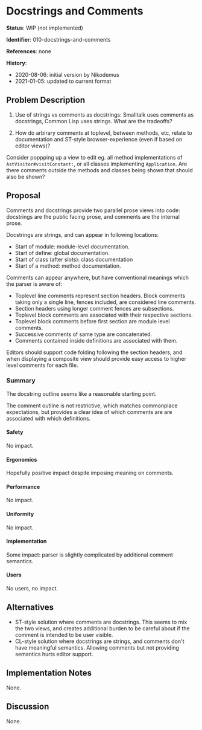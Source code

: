 # Docstrings and Comments

**Status**: WIP (not implemented)

**Identifier**: 010-docstrings-and-comments

**References**: none

**History**:
- 2020-08-06: initial version by Nikodemus
- 2021-01-05: updated to current format

## Problem Description

1. Use of strings vs comments as docstrings: Smalltalk uses comments as
   docstrings, Common Lisp uses strings. What are the tradeoffs?

2. How do arbirary comments at toplevel, between methods, etc, relate to
   documentation and ST-style browser-experience (even if based on editor
   views)?

Consider poppping up a view to edit eg. all method implementations of
`AstVisitor#visitConstant:`, or all classes implementing `Application`. Are
there comments outside the methods and classes being shown that should also be
shown?

## Proposal

Comments and docstrings provide two parallel prose views into code: docstrings
are the public facing prose, and comments are the internal prose.

Docstrings are strings, and can appear in following locations:

- Start of module: module-level documentation.
- Start of define: global documentation.
- Start of class (after slots): class documentation
- Start of a method: method documentation.

Comments can appear anywhere, but have conventional meanings which the
parser is aware of:

- Toplevel line comments represent section headers. Block comments taking only a
  single line, fences included, are considered line comments.
- Section headers using longer comment fences are subsections.
- Toplevel block comments are associated with their respective sections.
- Toplevel block comments before first section are module level comments.
- Successive comments of same type are concatenated.
- Comments contained inside definitions are associated with them.

Editors should support code folding following the section headers, and when
displaying a composite view should provide easy access to higher level comments
for each file.

### Summary

The docstring outline seems like a reasonable starting point.

The comment outline is not restrictive, which matches commonplace expectations,
but provides a clear idea of which comments are are associated with which
definitions.

#### Safety

No impact.

#### Ergonomics

Hopefully positive impact despite imposing meaning on comments.

#### Performance

No impact.

#### Uniformity

No impact.

#### Implementation

Some impact: parser is slightly complicated by additional comment semantics.

#### Users

No users, no impact.

## Alternatives

- ST-style solution where comments are docstrings. This seems to mix the two
  views, and creates additional burden to be careful about if the comment
  is intended to be user visible.
- CL-style solution where docstrings are strings, and comments don't have
  meaningful semantics. Allowing comments but not providing semantics
  hurts editor support.

## Implementation Notes

None.

## Discussion

None.
